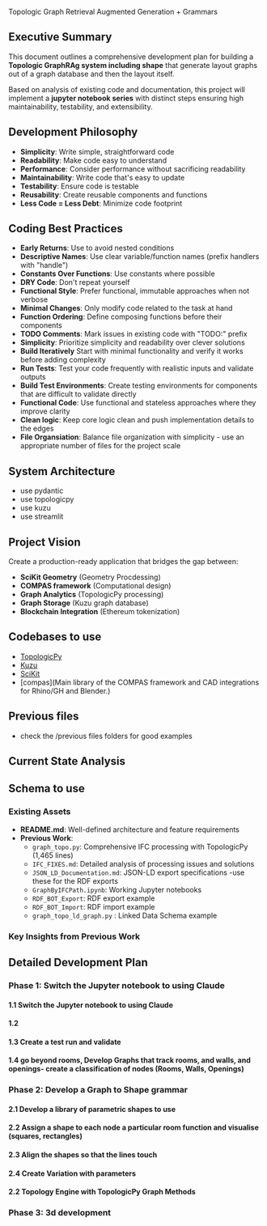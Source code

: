 Topologic Graph Retrieval Augmented Generation + Grammars

## Executive Summary

This document outlines a comprehensive development plan for building a **Topologic GraphRAg system including shape** that generate layout graphs out of a graph database and then the layout itself.

Based on analysis of existing code and documentation, this project will implement a **jupyter notebook series** with distinct steps ensuring high maintainability, testability, and extensibility.


## Development Philosophy

- **Simplicity**: Write simple, straightforward code
- **Readability**: Make code easy to understand
- **Performance**: Consider performance without sacrificing readability
- **Maintainability**: Write code that's easy to update
- **Testability**: Ensure code is testable
- **Reusability**: Create reusable components and functions
- **Less Code = Less Debt**: Minimize code footprint

## Coding Best Practices

- **Early Returns**: Use to avoid nested conditions
- **Descriptive Names**: Use clear variable/function names (prefix handlers with "handle")
- **Constants Over Functions**: Use constants where possible
- **DRY Code**: Don't repeat yourself
- **Functional Style**: Prefer functional, immutable approaches when not verbose
- **Minimal Changes**: Only modify code related to the task at hand
- **Function Ordering**: Define composing functions before their components
- **TODO Comments**: Mark issues in existing code with "TODO:" prefix
- **Simplicity**: Prioritize simplicity and readability over clever solutions
- **Build Iteratively** Start with minimal functionality and verify it works before adding complexity
- **Run Tests**: Test your code frequently with realistic inputs and validate outputs
- **Build Test Environments**: Create testing environments for components that are difficult to validate directly
- **Functional Code**: Use functional and stateless approaches where they improve clarity
- **Clean logic**: Keep core logic clean and push implementation details to the edges
- **File Organsiation**: Balance file organization with simplicity - use an appropriate number of files for the project scale

## System Architecture

- use pydantic
- use topologicpy 
- use kuzu
- use streamlit

## Project Vision

Create a production-ready application that bridges the gap between:
- **SciKit Geometry** (Geometry Procdessing)
- **COMPAS framework** (Computational design)
- **Graph Analytics** (TopologicPy processing)
- **Graph Storage** (Kuzu graph database)
- **Blockchain Integration** (Ethereum tokenization)


## Codebases to use

- [TopologicPy](https://github.com/wassimj/topologicpy)
- [Kuzu](https://github.com/kuzudb/kuzu)
- [SciKit](https://github.com/scikit-geometry/scikit-geometry)
- [compas](Main library of the COMPAS framework and CAD integrations for Rhino/GH and Blender.)

## Previous files
- check the /previous files folders for good examples


## Current State Analysis

## Schema to use


### Existing Assets
- **README.md**: Well-defined architecture and feature requirements
- **Previous Work**: 
  - `graph_topo.py`: Comprehensive IFC processing with TopologicPy (1,465 lines)
  - `IFC_FIXES.md`: Detailed analysis of processing issues and solutions
  - `JSON_LD_Documentation.md`: JSON-LD export specifications -use these for the RDF exports
  - `GraphByIFCPath.ipynb`: Working Jupyter notebooks
  - `RDF_BOT_Export`: RDF export example
  - `RDF_BOT_Import`: RDF import example
  - `graph_topo_ld_graph.py` : Linked Data Schema example
  
### Key Insights from Previous Work


## Detailed Development Plan

### Phase 1: Switch the Jupyter notebook to using Claude

#### 1.1 Switch the Jupyter notebook to using Claude
#### 1.2
#### 1.3 Create a test run and validate
#### 1.4 go beyond rooms, Develop Graphs that track rooms, and walls, and openings- create a classification of nodes (Rooms, Walls, Openings)

### Phase 2: Develop a Graph to Shape grammar

#### 2.1 Develop a library of parametric shapes to use
#### 2.2 Assign a shape to each node a particular room function and visualise (squares, rectangles)
#### 2.3 Align the shapes so that the lines touch
#### 2.4 Create Variation with parameters
#### 2.2 Topology Engine with TopologicPy Graph Methods

### Phase 3: 3d development



